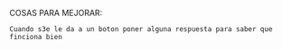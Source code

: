 COSAS PARA MEJORAR:

    Cuando s3e le da a un boton poner alguna respuesta para saber que finciona bien 
    